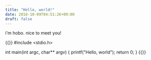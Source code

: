 ```yaml
---
title: "Hello, world!"
date: 2018-10-09T04:51:26+09:00
draft: false
---
```


i'm hobo. nice to meet you!

{{<highlight cpp>}}
#include <stdio.h>

int main(int argc, char** argv) {
    printf("Hello, world");
    return 0;
}
{{</highlight>}}